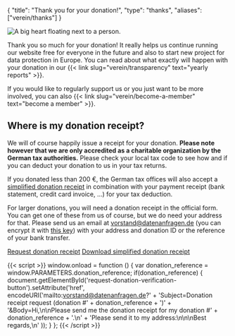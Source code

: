 {
    "title": "Thank you for your donation!",
    "type": "thanks",
    "aliases": ["verein/thanks"]
}

<img class="top-right-humaaan" src="/img/humaaans/thanks.svg" alt="A big heart floating next to a person.">

Thank you so much for your donation! It really helps us continue running our website free for everyone in the future and also to start new project for data protection in Europe. You can read about what exactly will happen with your donation in our {{< link slug="verein/transparency" text="yearly reports" >}}.

If you would like to regularly support us or you just want to be more involved, you can also {{< link slug="verein/become-a-member" text="become a member" >}}.

## Where is my donation receipt?

We will of course happily issue a receipt for your donation. **Please note however that we are only accredited as a charitable organization by the German tax authorities.** Please check your local tax code to see how and if you can deduct your donation to us in your tax returns.

If you donated less than 200 €, the German tax offices will also accept a [simplified donation receipt](https://static.dacdn.de/docs/vereinfachte-zuwendungsbestaetigung.pdf) in combination with your payment receipt (bank statement, credit card invoice, …) for your tax deduction.

For larger donations, you will need a donation receipt in the official form. You can get one of these from us of course, but we do need your address for that. Please send us an email at [vorstand@datenanfragen.de](mailto:vorstand@datenanfragen.de) (you can encrypt it with [this key](/pgp/62A7EC35.asc)) with your address and donation ID or the reference of your bank transfer. 

<a id="request-donation-verification-button" class="button button-secondary icon icon-email" href="mailto:spenden@datenanfragen.de">Request donation receipt</a>
<a class="button button-secondary icon icon-download" href="https://static.dacdn.de/docs/vereinfachte-zuwendungsbestaetigung.pdf">Download simplified donation receipt</a>

{{< script >}}
window.onload = function () {
    var donation_reference = window.PARAMETERS.donation_reference;
    if(donation_reference) {
        document.getElementById('request-donation-verification-button').setAttribute('href', encodeURI('mailto:vorstand@datenanfragen.de?' +
            'Subject=Donation receipt request (donation #' + donation_reference + ')' +
            '&Body=Hi,\n\nPlease send me the donation receipt for my donation #' + donation_reference + '.\n' +
            'Please send it to my address:\n\n\nBest regards,\n'
        ));
    }
};
{{< /script >}}
